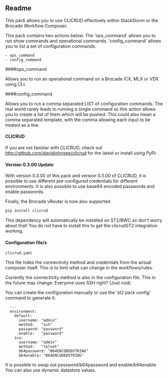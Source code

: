 ## Readme

This pack allows you to use CLICRUD effectively within StackStorm or the Brocade Workflow Composer.


This pack contains two actions below. The 'ops_command' allows you to run show commands and operational commands. 'config_command' allows you to list a set of configuration commands.

```text
- ops_command
- config_command
```

####ops_command

Allows you to run an operational command on a Brocade ICX, MLX or VDX using CLI.

####config_command

Allows you to run a comma separated LIST of configuration commands. The real world rarely leads to running a single command so this action allows you to create a list of them which will be pushed. This could also mean a comma separated template, with the comma allowing each input to be treated as a line.


#### CLICRUD

If you are not familiar with CLICRUD, check out http://github.com/davidjohngee/clicrud for the latest or install using PyPi:

#### Version 0.3.00 Update
With version 0.3.00 of this pack and version 0.3.00 of CLICRUD, it is possible to use different pre-configured credentials for different environments.
It is also possible to use base64 encoded passwords and enable passwords.

Finally, the Brocade vRouter is now also supported.

```bash
pip install clicrud
```

This dependency will automatically be installed on ST2/BWC so don't worry about that! You do not have to install this to get the clicrudST2 integration working.

#### Configuration file/s

`clicrud.yaml`

This file hides the connectivity method and credentials from the actual composer itself. This is to limit what can change in the workflows/rules.

Currently the connectivity method is also in the configuration file. This in the future may change. Everyone uses SSH right? (Just nod).

You can create the configuration manually or use the 'st2 pack config' command to generate it.


```
  ---
  environment:
    default:  
      username: "admin"
      method:   "ssh"
      password: "password"
      enable:   "password"
    icx:
      username: "admin"
      method:   "telnet"
      b64password: "B64ENCODEDSTRING"
      b64enable: "B64ENCODEDSTRING"
```

It is possible to swap out password/b64password and enable/b64enable.
You can also use dynamic datastore values.
